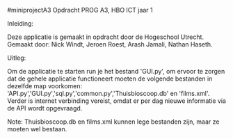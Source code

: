 #miniprojectA3
Opdracht PROG A3, HBO ICT jaar 1

Inleiding:

Deze applicatie is gemaakt in opdracht door de Hogeschool Utrecht.
Gemaakt door: Nick Windt, Jeroen Roest, Arash Jamali, Nathan Haseth.

Uitleg:

Om de applicatie te starten run je het bestand 'GUI.py', om ervoor te zorgen dat de gehele applicatie functioneert moeten de volgende bestanden in dezelfde map voorkomen: 'API.py','GUI.py','sql.py','common.py','Thuisbioscoop.db' en 'films.xml'. Verder is internet verbinding vereist, omdat er per dag nieuwe informatie via de API wordt opgevraagd.

Note: Thuisbioscoop.db en films.xml kunnen lege bestanden zijn, maar ze moeten wel bestaan.
